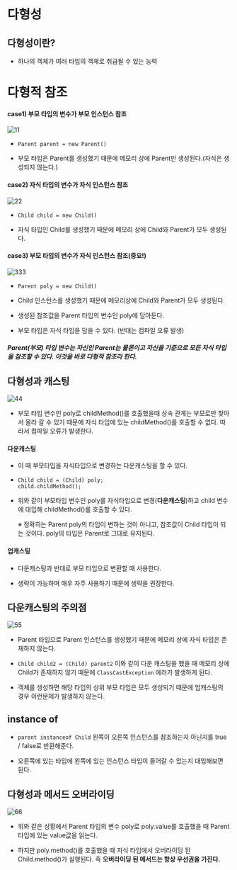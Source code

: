 # 다형성

## 다형성이란?

- 하나의 객체가 여러 타입의 객체로 취급될 수 있는 능력

# 다형적 참조

#### case1) 부모 타입의 변수가 부모 인스턴스 참조

![11](https://github.com/user-attachments/assets/3f00f946-bf5c-4e7d-b5eb-786d29423559)

- ```Parent parent = new Parent()``` 

- 부모 타입은 Parent를 생성했기 때문에 메모리 상에 Parent만 생성된다.(자식은 생성되지 않는다.)

#### case2) 자식 타입의 변수가 자식 인스턴스 참조

![22](https://github.com/user-attachments/assets/17594602-2ed4-4c6a-b856-26bc47751243)

- ```Child child = new Child()``` 

- 자식 타입인 Child를 생성했기 때문에 메모리 상에 Child와 Parent가 모두 생성된다.

#### case3) 부모 타입의 변수가 자식 인스턴스 참조(중요!)

![333](https://github.com/user-attachments/assets/61630e1c-8419-4407-9fdd-e89f889f955d)

- ```Parent poly = new Child()``` 

- Child 인스턴스를 생성했기 때문에 메모리상에 Child와 Parent가 모두 생성된다.

- 생성된 참조값을 Parent 타입의 변수인 poly에 담아둔다.

- 부모 타입은 자식 타입을 담을 수 있다. (반대는 컴파일 오류 발생)

##### Parent(부모) 타입 변수는 자신인 Parent는 물론이고 자신을 기준으로 모든  자식 타입을 참조할 수 있다. 이것을 바로 다형적 참조라 한다.

## 다형성과 캐스팅

![44](https://github.com/user-attachments/assets/d51a2efd-48f5-4958-8a5d-854e22b496bd)

- 부모 타입 변수인 poly로 childMethod()를 호출했을때 상속 관계는 부모로만 찾아서 올라 갈 수 있기 때문에 자식 타입에 있는 childMethod()를 호출할 수 없다. 따라서 컴파일 오류가 발생한다.

#### 다운캐스팅

- 이 때 부모타입을 자식타입으로 변경하는 다운캐스팅을 할 수 있다.

- ```Child
  Child child = (Child) poly;
  child.childMethod();
  ```

- 위와 같이 부모타입 변수인 poly를 자식타입으로 변경(**다운캐스팅**)하고 child 변수에 대입해 childMethod()를 호출할 수 있다.
  
  ※  정확히는 Parent poly의 타입이 변하는 것이 아니고, 참조값이 Child 타입이 되는 것이다. poly의 타입은 Parent로 그대로 유지된다.

#### 업캐스팅

- 다운캐스팅과 반대로 부모 타입으로 변환할 때 사용한다.

- 생략이 가능하며 매우 자주 사용하기 때문에 생략을 권장한다.

## 다운캐스팅의 주의점

![55](https://github.com/user-attachments/assets/10e12a78-a584-4b4a-9ce4-c66dd5cea2c2)

- Parent 타입으로 Parent 인스턴스를 생성했기 때문에 메모리 상에 자식 타입은 존재하지 않는다.

- ```Child child2 = (Child) parent2``` 이와 같이 다운 캐스팅을 했을 때 메모리 상에 Child가 존재하지 않기 때문에 ```ClassCastException``` 에러가 발생하게 된다.

- 객체를 생성하면 해당 타입의 상위 부모 타입은 모두 생성되기 때문에 업캐스팅의 경우 이런문제가 발생하지 않는다.

## instance of

- ```parent instanceof Child``` 왼쪽이 오른쪽 인스턴스를 참조하는지 아닌지를 true / false로 반환해준다.

- 오른쪽에 있는 타입에 왼쪽에 있는 인스턴스 타입이 들어갈 수 있는지 대입해보면 된다.

## 다형성과 메서드 오버라이딩

![66](https://github.com/user-attachments/assets/10cbcdb2-ea76-44d9-a2de-cb041bd3f0a9)

- 위와 같은 상황에서 Parent 타입의 변수 poly로 poly.value를 호출했을 때 Parent 타입에 있는 value값을 읽는다.

- 하지만 poly.method()를 호출했을 때 자식 타입에서 오버라이딩 된 Child.method()가 실행된다. 즉 **오버라이딩 된 메서드는 항상 우선권을 가진다.**
